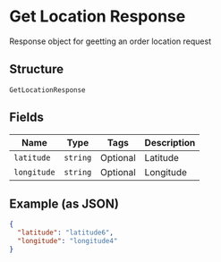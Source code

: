 
# Get Location Response

Response object for geetting an order location request

## Structure

`GetLocationResponse`

## Fields

| Name | Type | Tags | Description |
|  --- | --- | --- | --- |
| `latitude` | `string` | Optional | Latitude |
| `longitude` | `string` | Optional | Longitude |

## Example (as JSON)

```json
{
  "latitude": "latitude6",
  "longitude": "longitude4"
}
```

